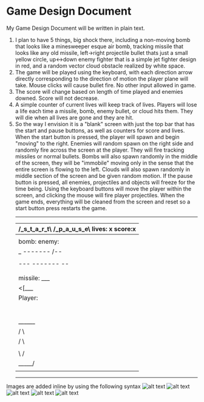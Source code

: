 # Game Design Document
My Game Design Document will be written in plain text.


1. I plan to have 5 things, big shock there, including a non-moving bomb that looks like a minesweeper esque air bomb, tracking missile that looks like any old missile, left->right projectile bullet thats just a small yellow circle, up<->down enemy fighter that is a simple jet fighter design in red, and a random vector cloud obstacle realized by white space.
2. The game will be played using the keyboard, with each direction arrow directly corresponding to the direction of motion the player plane will take. Mouse clicks will cause bullet fire. No other input allowed in game.
3. The score will change based on length of time played and enemies downed. Score will not decrease.
4. A simple counter of current lives will keep track of lives. Players will lose a life each time a missile, bomb, enemy bullet, or cloud hits them. They will die when all lives are gone and they are hit.
5. So the way I envision it is a "blank" screen with just the top bar that has the start and pause buttons, as well as counters for score and lives.
When the start button is pressed, the player will spawn and begin "moving" to the right. Enemies will random spawn on the right side
 and randomly fire across the screen at the player. They will fire tracking missiles or normal bullets. Bombs will also spawn randomly in the middle of the screen, they will be "immobile"
 moving only in the sense that the entire screen is flowing to the left. Clouds will also spawn randomly in middle section of the screen and be given random
 motion.  If the pause button is pressed, all enemies, projectiles and objects will freeze for the time being. Using the keyboard buttons will move the player
 within the screen, and clicking the mouse will fire player projectiles. When the game ends, everything will be cleaned from the screen and reset so a start button press restarts the game.
	______________________________________________________________________________________________
	| /_s_t_a_r_t\    /_p_a_u_s_e\             lives: x              score:x                     |
	|--------------------------------------------------------------------------------------------|
	|                                                                                            |
	|				bomb:                                            enemy:      |
	|				 _			        -------           /--|	     |
	|				|x|                           en fire:          <----|       |
	|				---				-------           \--|	     |
	|						                                             |
	|                                                                                            |
	|                                    missile:   ___					     |
	|					      <[___|					     |
	|      Player:										     |
	|	|--\             p fire:                                                             |										             |
	|	|---->		--------							     |
	|	|--/										     |
	|											     |
	|											     |
	|											     |
	|					  ______					     |
	|					 /	\					     |
	|					/	 \					     |
	|				        | cloud	 |					     |
	|					\	/					     |
	|					 \_____/					     |
	|											     |
	----------------------------------------------------------------------------------------------

Images are added inline by using the following syntax
![alt text](http://t2.gstatic.com/images?q=tbn:ANd9GcT_9tdxTsJIx_LCRhG2hm7l5nhno9ATp8fzYZ18pn_JBIDMAdHzJSOaAg "Bomb")
![alt text](http://www.gsx.com/Portals/38080/images/cloud.gif "cloud")
![alt text](http://t0.gstatic.com/images?q=tbn:ANd9GcSWMrKKdnLKXzRC_qBGjuyr_a7it7leUmrnEqoULVs5BrtXafwk "plane")
![alt text](http://t2.gstatic.com/images?q=tbn:ANd9GcTW6ZSU3K5hqvb-TwpyuDQWZ7H7SaO-wKzlYwCPhe1wDaK0Q9x1dA "Bullet")
![alt text](http://t1.gstatic.com/images?q=tbn:ANd9GcRoUXqRkjUhhcZohaOxWrbCEQdbXK8QJPLm4xd9YKyOaZb7oh4zJw "missile")

